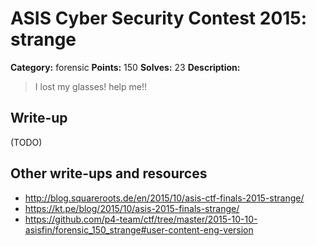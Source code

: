 # ASIS Cyber Security Contest 2015: strange

**Category:** forensic
**Points:** 150
**Solves:** 23
**Description:**

> I lost my glasses! help me!!

## Write-up

(TODO)

## Other write-ups and resources

* <http://blog.squareroots.de/en/2015/10/asis-ctf-finals-2015-strange/>
* <https://kt.pe/blog/2015/10/asis-2015-finals-strange/>
* <https://github.com/p4-team/ctf/tree/master/2015-10-10-asisfin/forensic_150_strange#user-content-eng-version>
